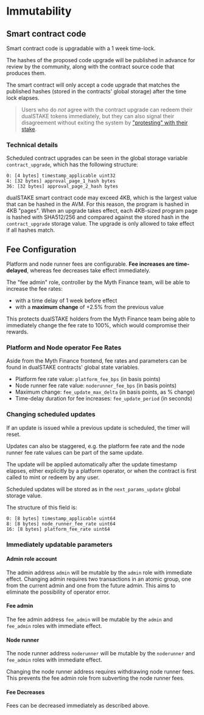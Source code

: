 # Immutability

## Smart contract code

Smart contract code is upgradable with a 1 week time-lock.

The hashes of the proposed code upgrade will be published in advance for review by the community, along with the contract source code that produces them.

The smart contract will only accept a code upgrade that matches the published hashes (stored in the contracts' global storage) after the time lock elapses.

> Users who do _not_ agree with the contract upgrade can redeem their dualSTAKE tokens immediately, but they can also signal their disagreement without exiting the system by ["protesting" with their stake](./protesting.html).

### Technical details 

Scheduled contract upgrades can be seen in the global storage variable `contract_upgrade`, which has the following structure:

```
0: [4 bytes] timestamp_applicable uint32
4: [32 bytes] approval_page_1_hash bytes
36: [32 bytes] approval_page_2_hash bytes
```

dualSTAKE smart contract code may exceed 4KB, which is the largest value that can be hashed in the AVM. For this reason, the program is hashed in 4KB "pages". When an upgrade takes effect, each 4KB-sized program page is hashed with SHA512/256 and compared against the stored hash in the `contract_upgrade` storage value. The upgrade is only allowed to take effect if all hashes match.

## Fee Configuration

Platform and node runner fees are configurable. **Fee increases are time-delayed**, whereas fee decreases take effect immediately.

The "fee admin" role, controller by the Myth Finance team, will be able to increase the fee rates:

- with a time delay of 1 week before effect
- with a **maximum change** of +2.5% from the previous value

This protects dualSTAKE holders from the Myth Finance team being able to immediately change the fee rate to 100%, which would compromise their rewards.

### Platform and Node operator Fee Rates

Aside from the Myth Finance frontend, fee rates and parameters can be found in dualSTAKE contracts' global state variables.

- Platform fee rate value: `platform_fee_bps` (in basis points)
- Node runner fee rate value: `noderunner_fee_bps` (in basis points)
- Maximum change: `fee_update_max_delta` (in basis points, as % change)
- Time-delay duration for fee increases: `fee_update_period` (in seconds)

### Changing scheduled updates

If an update is issued while a previous update is scheduled, the timer will reset.

Updates can also be staggered, e.g. the platform fee rate and the node runner fee rate values can be part of the same update.

The update will be applied automatically after the update timestamp elapses, either explicitly by a platform operator, or when the contract is first called to mint or redeem by any user.

Scheduled updates will be stored as in the `next_params_update` global storage value.

The structure of this field is:

```
0: [8 bytes] timestamp_applicable uint64
8: [8 bytes] node_runner_fee_rate uint64
16: [8 bytes] platform_fee_rate uint64
```
### Immediately updatable parameters

#### Admin role account

The admin address `admin` will be mutable by the `admin` role with immediate effect. Changing admin requires two transactions in an atomic group, one from the current admin and one from the future admin. This aims to eliminate the possibility of operator error.

#### Fee admin

The fee admin address `fee_admin` will be mutable by the `admin` and `fee_admin` roles with immediate effect.

#### Node runner

The node runner address `noderunner` will be mutable by the `noderunner` and `fee_admin` roles with immediate effect.

Changing the node runner address requires withdrawing node runner fees. This prevents the fee admin role from subverting the node runner fees.

#### Fee Decreases

Fees can be decreased immediately as described above.
